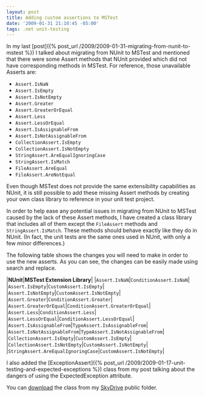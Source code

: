 ```yaml
---
layout: post
title: Adding custom assertions to MSTest
date: '2009-01-31 21:10:45 -05:00'
tags: .net unit-testing
---
```


In my last [post]({% post_url /2009/2009-01-31-migrating-from-nunit-to-mstest %}) I talked about migrating from NUnit to MSTest and mentioned that there were some Assert methods that NUnit provided which did not have corresponding methods in MSTest. For reference, those unavailable Asserts are:

* `Assert.IsNaN`
* `Assert.IsEmpty`
* `Assert.IsNotEmpty`
* `Assert.Greater`
* `Assert.GreaterOrEqual`
* `Assert.Less`
* `Assert.LessOrEqual`
* `Assert.IsAssignableFrom`
* `Assert.IsNotAssignableFrom`
* `CollectionAssert.IsEmpty`
* `CollectionAssert.IsNotEmpty`
* `StringAssert.AreEqualIgnoringCase`
* `StringAssert.IsMatch`
* `FileAssert.AreEqual`
* `FileAssert.AreNotEqual`

Even though MSTest does not provide the same extensibility capabilities as NUnit, it is still possible to add these missing Assert methods by creating your own class library to reference in your unit test project.

In order to help ease any potential issues in migrating from NUnit to MSTest caused by the lack of these Assert methods, I have created a class library that includes all of them except the `FileAssert` methods and `StringAssert.IsMatch`. These methods should behave exactly like they do in NUnit. (In fact, the unit tests are the same ones used in NUnit, with only a few minor differences.)

The following table shows the changes you will need to make in order to use the new asserts. As you can see, the changes can be easily made using search and replace.

|**NUnit**|**MSTest Extension Library**|
|`Assert.IsNaN`|`ConditionAssert.IsNaN`|
|`Assert.IsEmpty`|`CustomAssert.IsEmpty`|
|`Assert.IsNotEmpty`|`CustomAssert.IsNotEmpty`|
|`Assert.Greater`|`ConditionAssert.Greater`|
|`Assert.GreaterOrEqual`|`ConditionAssert.GreaterOrEqual`|
|`Assert.Less`|`ConditionAssert.Less`|
|`Assert.LessOrEqual`|`ConditionAssert.LessOrEqual`|
|`Assert.IsAssignableFrom`|`TypeAssert.IsAssignableFrom`|
|`Assert.IsNotAssignableFrom`|`TypeAssert.IsNotAssignableFrom`|
|`CollectionAssert.IsEmpty`|`CustomAssert.IsEmpty`|
|`CollectionAssert.IsNotEmpty`|`CustomAssert.IsNotEmpty`|
|`StringAssert.AreEqualIgnoringCase`|`CustomAssert.IsNotEmpty`|

I also added the [ExceptionAssert]({% post_url /2009/2009-01-17-unit-testing-and-expected-exceptions %}) class from my post talking about the dangers of using the ExpectedException attribute.

You can [download](http://cid-93d618d639ec9651.skydrive.live.com/self.aspx/Public/Campari.Software.UnitTest.Framework.zip) the class from my [SkyDrive](http://skydrive.live.com/) public folder.
